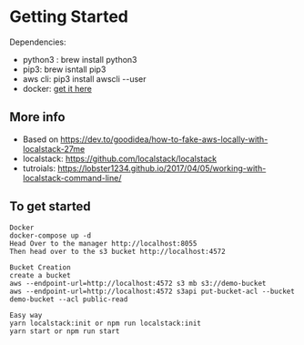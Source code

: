 # Getting Started

Dependencies:

- python3 : brew install python3
- pip3: brew isntall pip3
- aws cli: pip3 install awscli --user
- docker: [get it here](https://docs.docker.com/docker-for-mac/)

## More info

- Based on https://dev.to/goodidea/how-to-fake-aws-locally-with-localstack-27me
- localstack: https://github.com/localstack/localstack
- tutroials: https://lobster1234.github.io/2017/04/05/working-with-localstack-command-line/

## To get started

```
Docker
docker-compose up -d
Head Over to the manager http://localhost:8055
Then head over to the s3 bucket http://localhost:4572

Bucket Creation
create a bucket
aws --endpoint-url=http://localhost:4572 s3 mb s3://demo-bucket
aws --endpoint-url=http://localhost:4572 s3api put-bucket-acl --bucket demo-bucket --acl public-read

Easy way 
yarn localstack:init or npm run localstack:init
yarn start or npm run start
```
